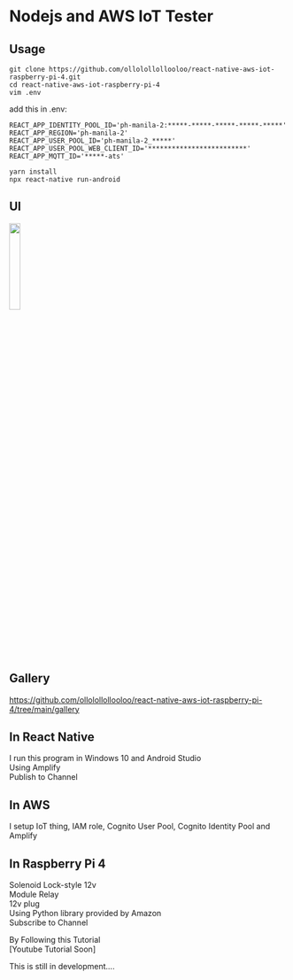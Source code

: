 # Nodejs and AWS IoT Tester  

## Usage  
`git clone https://github.com/ollolollollooloo/react-native-aws-iot-raspberry-pi-4.git`  
`cd react-native-aws-iot-raspberry-pi-4`  
`vim .env`  

add this in .env:  
```
REACT_APP_IDENTITY_POOL_ID='ph-manila-2:*****-*****-*****-*****-*****'  
REACT_APP_REGION='ph-manila-2'  
REACT_APP_USER_POOL_ID='ph-manila-2_*****'  
REACT_APP_USER_POOL_WEB_CLIENT_ID='*************************'  
REACT_APP_MQTT_ID='*****-ats'  
```

`yarn install`  
`npx react-native run-android`   

## UI  
<img src="./smartbank.png" width="20%">  

## Gallery  
https://github.com/ollolollollooloo/react-native-aws-iot-raspberry-pi-4/tree/main/gallery    
  
## In React Native  
I run this program in Windows 10 and Android Studio  
Using Amplify  
Publish to Channel  

## In AWS  
I setup IoT thing, IAM role, Cognito User Pool, Cognito Identity Pool and Amplify  

## In Raspberry Pi 4  
Solenoid Lock-style 12v  
Module Relay  
12v plug  
Using Python library provided by Amazon  
Subscribe to Channel  

By Following this Tutorial  
[Youtube Tutorial Soon]  

This is still in development....  
